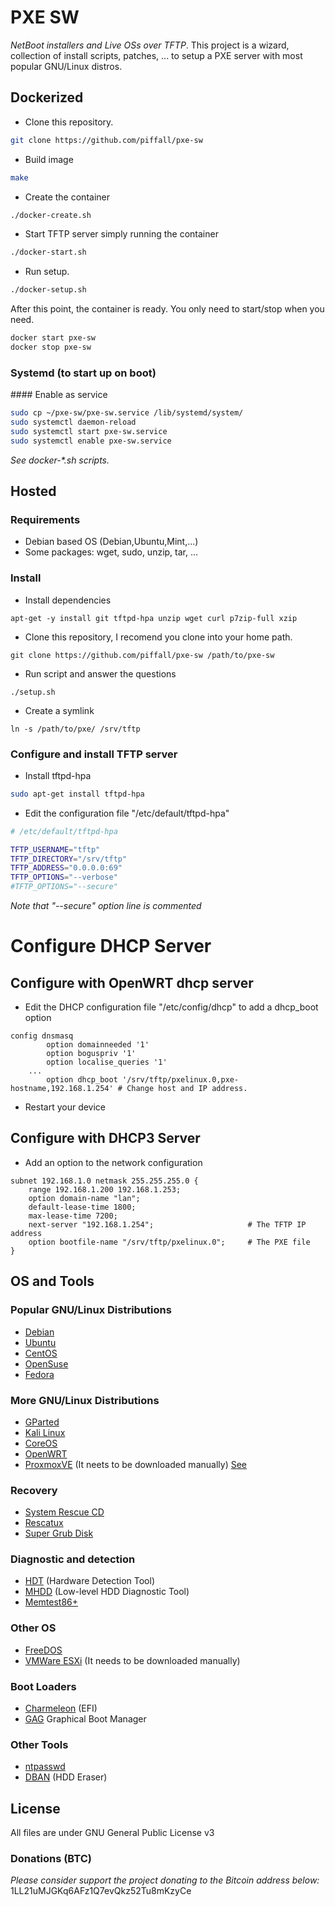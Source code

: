 # PXE SW

*NetBoot installers and Live OSs over TFTP*. This project is a wizard,
collection of install scripts, patches, ... to setup a PXE server with
most popular GNU/Linux distros.

## Dockerized

- Clone this repository.
```bash
git clone https://github.com/piffall/pxe-sw
```

- Build image
```bash
make
```

- Create the container
```bash
./docker-create.sh
```

- Start TFTP server simply running the container
```bash
./docker-start.sh
```

- Run setup.
```bash
./docker-setup.sh
```

After this point, the container is ready. You only need to start/stop when you
need.

```bash
docker start pxe-sw
docker stop pxe-sw
```

### Systemd (to start up on boot)

#### Enable as service
```bash
sudo cp ~/pxe-sw/pxe-sw.service /lib/systemd/system/
sudo systemctl daemon-reload
sudo systemctl start pxe-sw.service
sudo systemctl enable pxe-sw.service
```


*See docker-\*.sh scripts.*

## Hosted

### Requirements

- Debian based OS (Debian,Ubuntu,Mint,...)
- Some packages: wget, sudo, unzip, tar, ...

### Install

- Install dependencies
```
apt-get -y install git tftpd-hpa unzip wget curl p7zip-full xzip
```

- Clone this repository, I recomend you clone into your home path.
```
git clone https://github.com/piffall/pxe-sw /path/to/pxe-sw
```

- Run script and answer the questions
```
./setup.sh
```

- Create a symlink
```
ln -s /path/to/pxe/ /srv/tftp
```

### Configure and install TFTP server

- Install tftpd-hpa
```bash
sudo apt-get install tftpd-hpa
```

- Edit the configuration file "/etc/default/tftpd-hpa"
```bash
# /etc/default/tftpd-hpa

TFTP_USERNAME="tftp"
TFTP_DIRECTORY="/srv/tftp"
TFTP_ADDRESS="0.0.0.0:69"
TFTP_OPTIONS="--verbose"
#TFTP_OPTIONS="--secure"
```

*Note that "--secure" option line is commented*

# Configure DHCP Server

## Configure with OpenWRT dhcp server

- Edit the DHCP configuration file "/etc/config/dhcp" to add a dhcp\_boot option
```
config dnsmasq
        option domainneeded '1'
        option boguspriv '1'
        option localise_queries '1'
	...
        option dhcp_boot '/srv/tftp/pxelinux.0,pxe-hostname,192.168.1.254' # Change host and IP address.
```
- Restart your device

## Configure with DHCP3 Server

- Add an option to the network configuration
```
subnet 192.168.1.0 netmask 255.255.255.0 {
	range 192.168.1.200 192.168.1.253;
	option domain-name "lan";
	default-lease-time 1800;
	max-lease-time 7200;
	next-server "192.168.1.254";                     # The TFTP IP address
	option bootfile-name "/srv/tftp/pxelinux.0";     # The PXE file
}
```

## OS and Tools

### Popular GNU/Linux Distributions
- [Debian](http://www.debian.org)
- [Ubuntu](http://www.ubuntu.com)
- [CentOS](https://www.centos.org)
- [OpenSuse](https://www.opensuse.org)
- [Fedora](https://getfedora.org/)

### More GNU/Linux Distributions
- [GParted](https://gparted.org/)
- [Kali Linux](https://www.kali.org/)
- [CoreOS](https://coreos.com)
- [OpenWRT](https://openwrt.org/)
- [ProxmoxVE](https://proxmox.com/) (It neets to be downloaded manually) [See](https://github.com/morph027/pve-iso-2-pxe)

### Recovery
- [System Rescue CD](http://www.sysresccd.org)
- [Rescatux](http://www.supergrubdisk.org/rescatux/)
- [Super Grub Disk](http://www.supergrubdisk.org/super-grub2-disk/)

### Diagnostic and detection
- [HDT](http://hdt-project.org) (Hardware Detection Tool)
- [MHDD](http://hddguru.com/software/2005.10.02-MHDD/) (Low-level HDD Diagnostic Tool)
- [Memtest86+](http://www.memtest.org/)

### Other OS
- [FreeDOS](http://www.freedos.org/)
- [VMWare ESXi](https://my.vmware.com/web/vmware/evalcenter?p=free-esxi6) (It needs to be downloaded manually)

### Boot Loaders
- [Charmeleon](http://chameleon.osx86.hu/) (EFI)
- [GAG](http://gag.sourceforge.net/) Graphical Boot Manager

### Other Tools
- [ntpasswd](http://pogostick.net/~pnh/ntpasswd/)
- [DBAN](http://www.dban.org/) (HDD Eraser)

## License
All files are under GNU General Public License v3

### Donations (BTC)
*Please consider support the project donating to the Bitcoin address below:*
1LL21uMJGKq6AFz1Q7evQkz52Tu8mKzyCe
